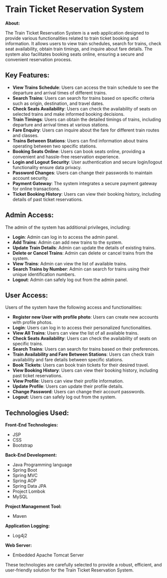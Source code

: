 # Train Ticket Reservation System

**About:**

The Train Ticket Reservation System is a web application designed to provide various functionalities related to train ticket booking and information. It allows users to view train schedules, search for trains, check seat availability, obtain train timings, and inquire about fare details. The system also facilitates booking seats online, ensuring a secure and convenient reservation process.

## Key Features:

- **View Trains Schedule**: Users can access the train schedule to see the departure and arrival times of different trains.
- **Search Trains**: Users can search for trains based on specific criteria such as origin, destination, and travel dates.
- **Check Seats Availability**: Users can check the availability of seats on selected trains and make informed booking decisions.
- **Train Timings**: Users can obtain the detailed timings of trains, including departure and arrival times at various stations.
- **Fare Enquiry**: Users can inquire about the fare for different train routes and classes.
- **Trains Between Stations**: Users can find information about trains operating between two specific stations.
- **Booking Seats Online**: Users can book seats online, providing a convenient and hassle-free reservation experience.
- **Login and Logout Security**: User authentication and secure login/logout functionality ensure data privacy.
- **Password Changes**: Users can change their passwords to maintain account security.
- **Payment Gateway**: The system integrates a secure payment gateway for online transactions.
- **Ticket Booking History**: Users can view their booking history, including details of past ticket reservations.

## Admin Access:

The admin of the system has additional privileges, including:

- **Login**: Admin can log in to access the admin panel.
- **Add Trains**: Admin can add new trains to the system.
- **Update Train Details**: Admin can update the details of existing trains.
- **Delete or Cancel Trains**: Admin can delete or cancel trains from the system.
- **View Trains**: Admin can view the list of available trains.
- **Search Trains by Number**: Admin can search for trains using their unique identification numbers.
- **Logout**: Admin can safely log out from the admin panel.

## User Access:

Users of the system have the following access and functionalities:

- **Register new User with profile photo**: Users can create new accounts with profile photos.
- **Login**: Users can log in to access their personalized functionalities.
- **View All Trains**: Users can view the list of all available trains.
- **Check Seats Availability**: Users can check the availability of seats on specific trains.
- **Search Trains**: Users can search for trains based on their preferences.
- **Train Availability and Fare Between Stations**: Users can check train availability and fare details between specific stations.
- **Book Tickets**: Users can book train tickets for their desired travel.
- **View Booking History**: Users can view their booking history, including past ticket reservations.
- **View Profile**: Users can view their profile information.
- **Update Profile**: Users can update their profile details.
- **Change Password**: Users can change their account passwords.
- **Logout**: Users can safely log out from the system.

## Technologies Used:

**Front-End Technologies:**

- JSP 
- CSS 
- Bootstrap

**Back-End Development:**

- Java Programming language
- Spring Boot
- Spring MVC 
- Spring AOP 
- Spring Data JPA
- Project Lombok
- MySQL

**Project Management Tool:**

- Maven

**Application Logging:**

- Log4j2

**Web Server:**

- Embedded Apache Tomcat Server
  
These technologies are carefully selected to provide a robust, efficient, and user-friendly solution for the Train Ticket Reservation System.
